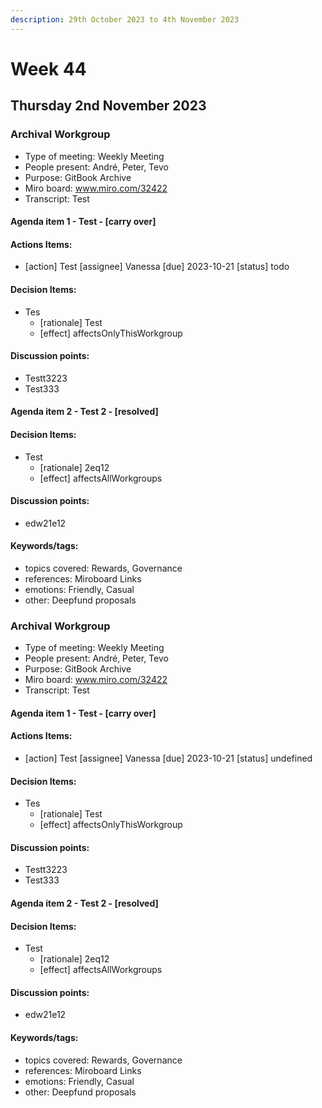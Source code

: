 ```yaml
---
description: 29th October 2023 to 4th November 2023
---
```


# Week 44

## Thursday 2nd November 2023


### Archival Workgroup

- Type of meeting: Weekly Meeting
- People present: André, Peter, Tevo
- Purpose: GitBook Archive
- Miro board: www.miro.com/32422
- Transcript: Test

#### Agenda item 1 - Test - [carry over]

#### Actions Items:
- [action] Test [assignee] Vanessa [due] 2023-10-21 [status] todo

#### Decision Items:
- Tes
  - [rationale] Test
  - [effect] affectsOnlyThisWorkgroup

#### Discussion points:
- Testt3223
- Test333

#### Agenda item 2 - Test 2 - [resolved]

#### Decision Items:
- Test
  - [rationale] 2eq12
  - [effect] affectsAllWorkgroups

#### Discussion points:
- edw21e12

#### Keywords/tags:
- topics covered: Rewards, Governance
- references: Miroboard Links
- emotions: Friendly, Casual
- other: Deepfund proposals

### Archival Workgroup

- Type of meeting: Weekly Meeting
- People present: André, Peter, Tevo
- Purpose: GitBook Archive
- Miro board: www.miro.com/32422
- Transcript: Test

#### Agenda item 1 - Test - [carry over]

#### Actions Items:
- [action] Test [assignee] Vanessa [due] 2023-10-21 [status] undefined

#### Decision Items:
- Tes
  - [rationale] Test
  - [effect] affectsOnlyThisWorkgroup

#### Discussion points:
- Testt3223
- Test333

#### Agenda item 2 - Test 2 - [resolved]

#### Decision Items:
- Test
  - [rationale] 2eq12
  - [effect] affectsAllWorkgroups

#### Discussion points:
- edw21e12

#### Keywords/tags:
- topics covered: Rewards, Governance
- references: Miroboard Links
- emotions: Friendly, Casual
- other: Deepfund proposals